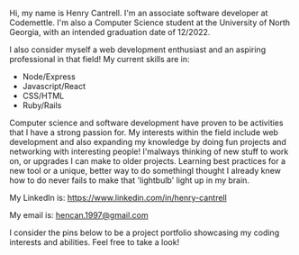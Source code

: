 Hi, my name is Henry Cantrell. I'm an associate software developer at Codemettle. I'm also a Computer Science student at the University of North Georgia, with an intended graduation date of 12/2022. 

I also consider myself a web development enthusiast and an aspiring professional in that field! My current skills are in:

+ Node/Express
+ Javascript/React
+ CSS/HTML
+ Ruby/Rails

Computer science and software development have proven to be activities that I have a strong passion for. My interests within the field include web development and also expanding my knowledge by doing fun projects and networking with interesting people! I'malways thinking of new stuff to work on, or upgrades I can make to older projects. Learning best practices for a new tool or a unique, better way to do somethingI thought I already knew how to do never fails to make that 'lightbulb' light up in my brain.

My LinkedIn is: https://www.linkedin.com/in/henry-cantrell

My email is: hencan.1997@gmail.com 

I consider the pins below to be a project portfolio showcasing my coding interests and abilities. Feel free to take a look!

<!---
Henry-Cantrell/Henry-Cantrell is a ✨ special ✨ repository because its `README.md` (this file) appears on your GitHub profile.
You can click the Preview link to take a look at your changes.
--->
